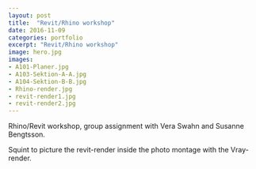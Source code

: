 ```yaml
---
layout: post
title:  "Revit/Rhino workshop"
date: 2016-11-09
categories: portfolio
excerpt: "Revit/Rhino workshop"
image: hero.jpg
images:
- A101-Planer.jpg
- A103-Sektion-A-A.jpg
- A104-Sektion-B-B.jpg
- Rhino-render.jpg
- revit-render1.jpg
- revit-render2.jpg
---
```

Rhino/Revit workshop, group assignment with Vera Swahn and Susanne Bengtsson.

Squint to picture the revit-render inside the photo montage with the Vray-render.
